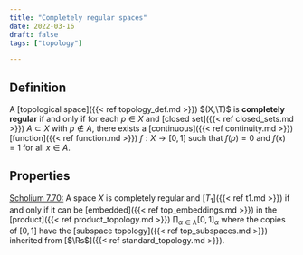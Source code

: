 ```yaml
---
title: "Completely regular spaces"
date: 2022-03-16
draft: false
tags: ["topology"]

---
```


## Definition
A [topological space]({{< ref topology_def.md >}}) $(X,\T)$ is **completely regular** if and only if for each $p \in X$ and [closed set]({{< ref closed_sets.md >}}) $A \subset X$ with $p \notin A$, there exists a [continuous]({{< ref continuity.md >}}) [function]({{< ref function.md >}}) $f: X \to [0,1]$ such that $f(p) = 0$ and $f(x) = 1$ for all $x \in A$. 

## Properties
[Scholium 7.70:](\work.pdf#page=97) A space $X$ is completely regular and [$T_1$]({{< ref t1.md >}}) if and only if it can be [embedded]({{< ref top_embeddings.md >}}) in the [product]({{< ref product_topology.md >}}) $\prod_{\alpha \in \lambda} [0,1]_\alpha$ where the copies of $[0,1]$ have the [subspace topology]({{< ref top_subspaces.md >}}) inherited from [$\Rs$]({{< ref standard_topology.md >}}). 